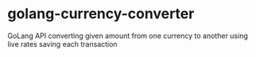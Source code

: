 # golang-currency-converter
GoLang API converting given amount from one currency to another using live rates saving each transaction
